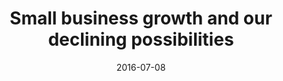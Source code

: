 ---
title: |-
    Small business growth and our declining possibilities
date:   2016-07-08
source: The Nation
link:   |-
    http://thenationonlineng.net/small-business-growth-and-our-declining-possibilities/
---
